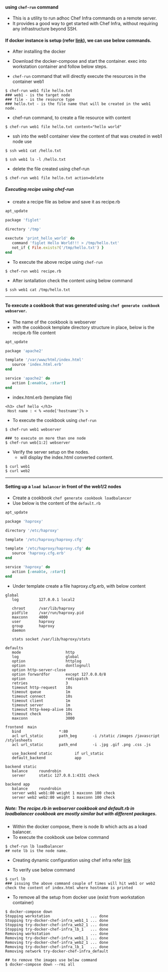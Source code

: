 #### using `chef-run` command
  - This is a utility to run adhoc Chef Infra commands on a remote server. 
  - It provides a good way to get started with Chef Infra, without requiring any infrastructure beyond SSH.
  

#### If docker instance is setup (refer [link](https://github.com/thirumurthis/Learnings/edit/master/chef/working_with_chef_notes.md)), we can use below commands.
 - After installing the docker
 - Download the docker-compose and start the container. exec into workstation container and follow below steps.
 
 - `chef-run` command that will directly execute the resources in the container web1
```
$ chef-run web1 file hello.txt
### web1 - is the target node
### file - is the resource type
### hello.txt - is the file name that will be created in the web1 node.
```

- chef-run command, to create a file resource with content
```
$ chef-run web1 file hello.txt content="hello world"
```
 - ssh into the web1 container view the content of that was created in web1 node use
```
$ ssh web1 cat /hello.txt

$ ssh web1 ls -l /hello.txt
```

- delete the file created using chef-run

```
$ chef-run web1 file hello.txt action=delete
```

##### Executing recipe using chef-run
  - create a recipe file as below and save it as recipe.rb
```rb
apt_update

package 'figlet'

directory '/tmp'

exectute 'print_hello_world' do
   command 'figlet Hello World!!! > /tmp/hello.txt'
   not_if { File.exists?('/tmp/hello.txt') }
end
```

- To execute the above recipe using `chef-run`
```
$ chef-run web1 recipe.rb
```

- After isntallation check the content using below command
```
$ ssh web1 cat /tmp/hello.txt
```

-----------------------
#### To execute a cookbook that was generated using `chef generate cookbook webserver`.
 - The name of the cookbook is webserver
 - with the cookbook template directory structure in place, below is the recipe.rb file content
 ```rb
 apt_update
 
 package 'apache2'
 
 template '/var/www/html/index.html'
    source 'index.html.erb'
 end
 
 service 'apache2' do
    action [:enable, :start]
 end
 ```
 - index.html.erb (template file)
 ```
 <h3> chef hello </h3>
  Host name : < % =node['hostname']% >
 ```
 
 - To execute the cookbook using `chef-run`
 ```
 $ chef-run web1 webserver
 
 ### to execute on more than one node
 $ chef-run web[1:2] webserver
 ```
 
 - Verify the server setup on the nodes.
   - will display the index.html converted content.
 ```
 $ curl web1 
 $ curl web2
 ```
 
 -------
 #### Setting up a `load balancer` in front of the web1/2 nodes
  - Create a cookbook `chef generate cookbook loadbalancer`
  - Use below is the content of the `default.rb`
 
 ```rb
 apt_update
 
 package 'haproxy'
 
 directory '/etc/haproxy'
 
 template '/etc/haproxy/haproxy.cfg'
 
 template '/etc/haproxy/haproxy.cfg' do
    source 'haproxy.cfg.erb'
 end
 
 service 'haproxy' do
    action [:enable, :start]
 end
 ```
 
 - Under template create a file haproxy.cfg.erb, with below content
 ```
 global
    log         127.0.0.1 local2

    chroot      /var/lib/haproxy
    pidfile     /var/run/haproxy.pid
    maxconn     4000
    user        haproxy
    group       haproxy
    daemon

    stats socket /var/lib/haproxy/stats

defaults
    mode                    http
    log                     global
    option                  httplog
    option                  dontlognull
    option http-server-close
    option forwardfor       except 127.0.0.0/8
    option                  redispatch
    retries                 3
    timeout http-request    10s
    timeout queue           1m
    timeout connect         10s
    timeout client          1m
    timeout server          1m
    timeout http-keep-alive 10s
    timeout check           10s
    maxconn                 3000

frontend  main
    bind                 *:80
    acl url_static       path_beg       -i /static /images /javascript /stylesheets
    acl url_static       path_end       -i .jpg .gif .png .css .js

    use_backend static          if url_static
    default_backend             app

backend static
    balance     roundrobin
    server      static 127.0.0.1:4331 check

backend app
    balance     roundrobin
    server web1 web1:80 weight 1 maxconn 100 check
    server web2 web2:80 weight 1 maxconn 100 check
 ```

##### Note: The recipe.rb in webserver cookbook and default.rb in loadbalancer cookbook are mostly similar but with different packages.

 - Within the docker compose, there is node lb which acts as a load balancer.
 - To execute the cookbook use below command
 
```
$ chef-run lb loadbalancer
## note lb is the node name.
```
 - Creating dynamic configuration using chef infra refer [link](https://docs.chef.io/server/)

- To verify use below command
```
$ curl lb 
### issuing the above command couple of times will hit web1 or web2 check the content of index.html where hostname is printed
```

- To remove all the setup from docker use  (exist from workstation container)
```
$ docker-compose down
Stopping workstation                  ... done
Stopping try-docker-chef-infra_web1_1 ... done
Stopping try-docker-chef-infra_web2_1 ... done
Stopping try-docker-chef-infra_lb_1   ... done
Removing workstation                  ... done
Removing try-docker-chef-infra_web1_1 ... done
Removing try-docker-chef-infra_web2_1 ... done
Removing try-docker-chef-infra_lb_1   ... done
Removing network try-docker-chef-infra_default

## to remove the images use below command
$ docker-compose down --rmi all 
```
